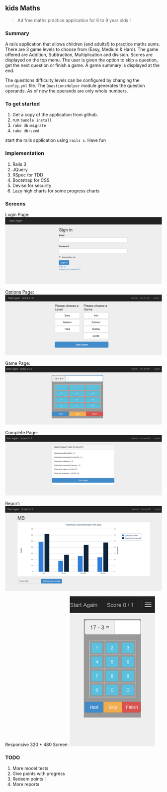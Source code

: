 ## kids Maths
> Ad free maths practice application for 6 to 9 year olds !

### Summary

A rails application that allows children (and adults!) to practice maths sums. There are 3 game levels to choose from (Easy, Medium & Hard). The game offered are Addition, Subtraction, Multiplication and division. Scores are displayed on the top menu. The user is given the option to skip a question, get the next question or finish a game. A game summary is displayed at the end.

The questions difficulty levels can be configured by changing the `config.yml` file. The `QuestionsHelper` module generates the question operands. As of now the operands are only whole numbers.

### To get started
1. Get a copy of the application from github.
2. run `bundle install`
3. `rake db:migrate`
4. `rake db:seed`

start the rails application using `rails s`. Have fun

### Implementation
1. Rails 3
2. JQuery
3. RSpec for TDD
4. Bootstrap for CSS
5. Devise for security
6. Lazy high charts for some progress charts

### Screens
Login Page: 
![Login Screen](/public/images/login.PNG)

Options Page: 
![Options Screen](/public/images/index.PNG)

Game Page: 
![Game Screen](/public/images/game.PNG)

Complete Page: 
![Complete game Screen](/public/images/complete_game.PNG)

Report: 
![report Screen](/public/images/report.PNG)

Responsive 320 * 480 Screen: 
![Responsive Screen](/public/images/responsive_320_480.PNG)

### TODO
1. More model tests
2. Give points with progress
3. Redeem points !
4. More reports